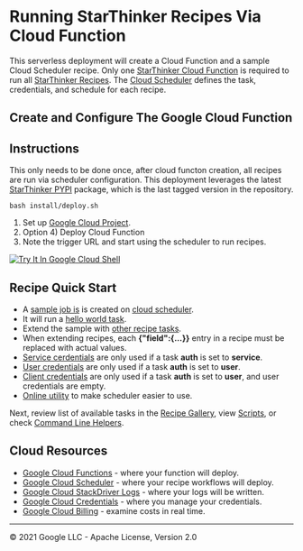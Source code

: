 # Running StarThinker Recipes Via Cloud Function

This serverless deployment will create a Cloud Function and a sample Cloud Scheduler recipe.
Only one [StarThinker Cloud Function](https://github.com/google/starthinker/tree/master/scripts/starthinker/cloud_function/)
is required to run all [StarThinker Recipes](https://github.com/google/starthinker/tree/master/scripts).
The [Cloud Scheduler](https://console.cloud.google.com/cloudscheduler) defines the task, credentials, and schedule
for each recipe.

## Create and Configure The Google Cloud Function

## Instructions

This only needs to be done once, after cloud functon creation, all recipes are run via scheduler configuration.
This deployment leverages the latest [StarThinker PYPI](https://pypi.org/project/starthinker/) package, which is the last tagged version in the repository.

```
bash install/deploy.sh
```

 1. Set up [Google Cloud Project](https://github.com/google/starthinker/blob/master/tutorials/cloud_project.md).
 1. Option 4) Deploy Cloud Function
 1. Note the trigger URL and start using the scheduler to run recipes.

[![Try It In Google Cloud Shell](http://gstatic.com/cloudssh/images/open-btn.svg)](https://console.cloud.google.com/cloudshell/editor?cloudshell_git_repo=https%3A%2F%2Fgithub.com%2Fgoogle%2Fstarthinker&cloudshell_tutorial=tutorials/deploy_cloudfunction.md)

## Recipe Quick Start
 - A [sample job is](https://github.com/google/starthinker/blob/master/install/enterprise.sh#L313) is created on [cloud scheduler](https://console.cloud.google.com/cloudscheduler).
 - It will run a [hello world task](https://github.com/google/starthinker/tree/master/starthinker/task/hello).
 - Extend the sample with [other recipe tasks](https://github.com/google/starthinker/tree/master/scripts).
 - When extending recipes, each **{"field":{...}}** entry in a recipe must be replaced with actual values.
 - [Service cerdentials](https://github.com/google/starthinker/blob/master/tutorials/cloud_service.md) are only used if a task **auth** is set to **service**.
 - [User credentials](https://github.com/google/starthinker/blob/master/tutorials/deploy_commandline.md#optional-setup-user-credentials) are only used if a task **auth** is set to **user**.
 - [Client credentials](https://github.com/google/starthinker/blob/master/tutorials/cloud_client_installed.md) are only used if a task **auth** is set to **user**, and user credentials are empty.
 - [Online utility](https://crontab.guru/) to make scheduler easier to use.

Next, review list of available tasks in the [Recipe Gallery](https://google.github.io/starthinker/), view [Scripts](../scripts/), or check [Command Line Helpers](helpers.md).

## Cloud Resources

  - [Google Cloud Functions](https://console.cloud.google.com/cloudfunctions) - where your function will deploy.
  - [Google Cloud Scheduler](https://console.cloud.google.com/cloudscheduler) - where your recipe workflows will deploy.
  - [Google Cloud StackDriver Logs](https://console.cloud.google.com/logs/viewer) - where your logs will be written.
  - [Google Cloud Credentials](https://console.cloud.google.com/apis/credentials) - where you manage your credentials.
  - [Google Cloud Billing](https://console.cloud.google.com/billing/linkedaccount) - examine costs in real time.

---
&copy; 2021 Google LLC - Apache License, Version 2.0
